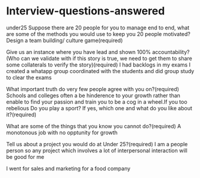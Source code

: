 # Interview-questions-answered
under25
Suppose there are 20 people for you to manage end to end, what are some of the methods you would use to keep you 20 people motivated? Design a team building/ culture game(required)

Give us an instance where you have lead and shown 100% accountability? (Who can we validate with if this story is true, we need to get them to share some collaterals to verify the story)(required)
I had backlogs in my exams I created a whatapp group coordinated with the students and did group study to clear the exams

What important truth do very few people agree with you on?(required)
Schools and colleges often a be hinderence to your growth rather than enable to find your passion and train you to be a cog in a wheel.If you too rebelious 
Do you play a sport? If yes, which one and what do you like about it?(required)

What are some of the things that you know you cannot do?(required)
A monotonous job with no opptunity for growth

Tell us about a project you would do at Under 25?(required)
I am a people person so any project which involves a lot of interpersonal interaction will be good for me

I went for sales and marketing for a food company
